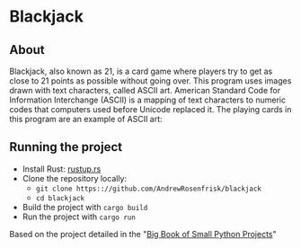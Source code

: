 # Blackjack

## About

Blackjack, also known as 21, is a card game where players try to get as close to 21 points as 
possible without going over. This program uses images drawn with text characters, called ASCII art. 
American Standard Code for Information Interchange (ASCII) is a mapping of text characters to 
numeric codes that computers used before Unicode replaced it. The playing cards in this program 
are an example of ASCII art:

## Running the project
* Install Rust: [rustup.rs](https://rustup.rs/)
* Clone the repository locally:
  * `git clone https:://github.com/AndrewRosenfrisk/blackjack`
  * `cd blackjack`
* Build the project with `cargo build`
* Run the project with `cargo run`

Based on the project detailed in the "[Big Book of Small Python Projects](https://inventwithpython.com/bigbookpython/project4.html)"
